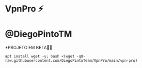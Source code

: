 # VpnPro ⚡

# @DiegoPintoTM

*PROJETO EM BETA🍷🗿
```
apt install wget -y; bash <(wget -qO- raw.githubusercontent.com/DiegoPintoTeam/VpnPro/main/vpn-pro)

```
